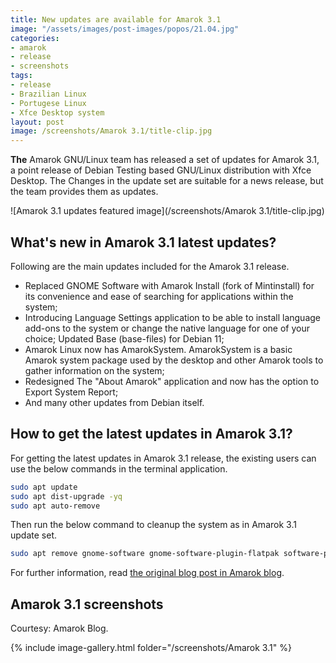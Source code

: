```yaml
---
title: New updates are available for Amarok 3.1
image: "/assets/images/post-images/popos/21.04.jpg"
categories:
- amarok
- release
- screenshots
tags:
- release
- Brazilian Linux
- Portugese Linux
- Xfce Desktop system
layout: post
image: /screenshots/Amarok 3.1/title-clip.jpg
---
```


**The** Amarok GNU/Linux team has released a set of updates for Amarok 3.1, a point release of Debian Testing based GNU/Linux distribution with Xfce Desktop. The Changes in the update set are suitable for a news release, but the team provides them as updates.

![Amarok 3.1 updates featured image](/screenshots/Amarok 3.1/title-clip.jpg)

## What's new in Amarok 3.1 latest updates?
Following are the main updates included for the Amarok 3.1 release.
- Replaced GNOME Software with Amarok Install (fork of Mintinstall) for its convenience and ease of searching for applications within the system;
- Introducing Language Settings application  to be able to install language add-ons to the system or change the native language for one of your choice;
Updated Base (base-files) for Debian 11;
- Amarok Linux now has AmarokSystem. AmarokSystem is a basic Amarok system package used by the desktop and other Amarok tools to gather information on the system;
- Redesigned The "About Amarok" application and now has the option to Export System Report;
- And many other updates from Debian itself.

## How to get the latest updates in Amarok 3.1?
For getting the latest updates in Amarok 3.1 release, the existing users can use the below commands in the terminal application.

```bash
sudo apt update
sudo apt dist-upgrade -yq
sudo apt auto-remove
```
Then run the below command to cleanup the system as in Amarok 3.1 update set.
```bash
sudo apt remove gnome-software gnome-software-plugin-flatpak software-properties-gtk --auto-remove
```
For further information, read [the original blog post in Amarok blog](https://amaroklinux.org/novas-atualizacoes-foram-lancadas-para-o-amarok-3-1/).

## Amarok 3.1 screenshots
Courtesy: Amarok Blog.

{% include image-gallery.html folder="/screenshots/Amarok 3.1" %}